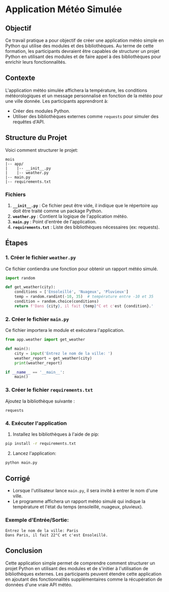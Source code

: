# Application Météo Simulée

## Objectif
Ce travail pratique a pour objectif de créer une application météo simple en Python qui utilise des modules et des bibliothèques. Au terme de cette formation, les participants devraient être capables de structurer un projet Python en utilisant des modules et de faire appel à des bibliothèques pour enrichir leurs fonctionnalités.

## Contexte
L'application météo simulée affichera la température, les conditions météorologiques et un message personnalisé en fonction de la météo pour une ville donnée. Les participants apprendront à:
- Créer des modules Python.
- Utiliser des bibliothèques externes comme `requests` pour simuler des requêtes d'API.

## Structure du Projet
Voici comment structurer le projet:
```
mois
|-- app/
|    |-- __init__.py
|    |-- weather.py
|-- main.py
|-- requirements.txt
```

### Fichiers
1. **`__init__.py`** : Ce fichier peut être vide, il indique que le répertoire `app` doit être traité comme un package Python.
2. **`weather.py`** : Contient la logique de l'application météo.
3. **`main.py`** : Point d'entrée de l'application.
4. **`requirements.txt`** : Liste des bibliothèques nécessaires (ex: requests).

## Étapes
### 1. Créer le fichier `weather.py`
Ce fichier contiendra une fonction pour obtenir un rapport météo simulé.
```python
import random

def get_weather(city):
    conditions = ['Ensoleillé', 'Nuageux', 'Pluvieux']
    temp = random.randint(-10, 35)  # température entre -10 et 35
    condition = random.choice(conditions)
    return f'Dans {city}, il fait {temp}°C et c'est {condition}.'
```

### 2. Créer le fichier `main.py`
Ce fichier importera le module et exécutera l'application.
```python
from app.weather import get_weather

def main():
    city = input('Entrez le nom de la ville: ')
    weather_report = get_weather(city)
    print(weather_report)

if __name__ == '__main__':
    main()
```

### 3. Créer le fichier `requirements.txt`
Ajoutez la bibliothèque suivante :
```
requests
```

### 4. Exécuter l'application
1. Installez les bibliothèques à l'aide de pip:
```bash
pip install -r requirements.txt
```
2. Lancez l'application:
```bash
python main.py
``` 

## Corrigé
- Lorsque l'utilisateur lance `main.py`, il sera invité à entrer le nom d'une ville.
- Le programme affichera un rapport météo simulé qui indique la température et l'état du temps (ensoleillé, nuageux, pluvieux).

### Exemple d'Entrée/Sortie:
```
Entrez le nom de la ville: Paris
Dans Paris, il fait 22°C et c'est Ensoleillé.
```

## Conclusion
Cette application simple permet de comprendre comment structurer un projet Python en utilisant des modules et de s'initier à l'utilisation de bibliothèques externes. Les participants peuvent étendre cette application en ajoutant des fonctionnalités supplémentaires comme la récupération de données d'une vraie API météo.